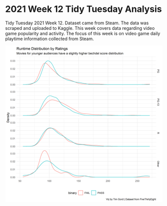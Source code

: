 # 2021 Week 12 Tidy Tuesday Analysis

Tidy Tuesday 2021 Week 12. Dataset came from Steam. The data was scraped and uploaded to Kaggle. This week covers data regarding video game popularity and activity. The focus of this week is on video game daily playtime information collected from Steam. 

![Notable Plot](https://github.com/Tgordon523/tidy_tuesdays/blob/main/03-09-2021/plots/runtime_dist.png)